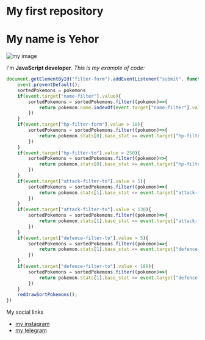 # My first repository

# My name is Yehor

![my image](https://github.com/YehorSlivinskiy/my-first-repository/assets/149892273/2cccfbed-eb22-40c0-bf7d-4e7bc5562437)

I'm **JavaScript developer**. *This is my example of code:*

```javascript
document.getElementById("filter-form").addEventListener("submit", function(event){
    event.preventDefault();
    sortedPokemons = pokemons
    if(event.target["name-filter"].value){
        sortedPokemons = sortedPokemons.filter((pokemon)=>{
            return pokemon.name.indexOf(event.target["name-filter"].value.toLowerCase()) != -1
        })
    }
    if(event.target["hp-filter-form"].value > 10){
        sortedPokemons = sortedPokemons.filter((pokemon)=>{
            return pokemon.stats[0].base_stat >= event.target["hp-filter-form"].value
        })
    }
    if(event.target["hp-filter-to"].value > 250){
        sortedPokemons = sortedPokemons.filter((pokemon)=>{
            return pokemon.stats[0].base_stat <= event.target["hp-filter-to"].value
        })
    }
    if(event.target["attack-filter-to"].value > 5){
        sortedPokemons = sortedPokemons.filter((pokemon)=>{
            return pokemon.stats[1].base_stat <= event.target["attack-filter-to"].value
        })
    }
    if(event.target["attack-filter-to"].value < 130){
        sortedPokemons = sortedPokemons.filter((pokemon)=>{
            return pokemon.stats[1].base_stat <= event.target["attack-filter-to"].value
        })
    }
    if(event.target["defence-filter-to"].value > 5){
        sortedPokemons = sortedPokemons.filter((pokemon)=>{
            return pokemon.stats[1].base_stat <= event.target["defence-filter-to"].value
        })
    }
    if(event.target["defence-filter-to"].value < 180){
        sortedPokemons = sortedPokemons.filter((pokemon)=>{
            return pokemon.stats[1].base_stat <= event.target["defence-filter-to"].value
        })
    }
    reddrawSortPokemons();
})
```

My social links
* [my instagram](https://www.instagram.com/)
* [my telegram](https://web.telegram.org/k/)
